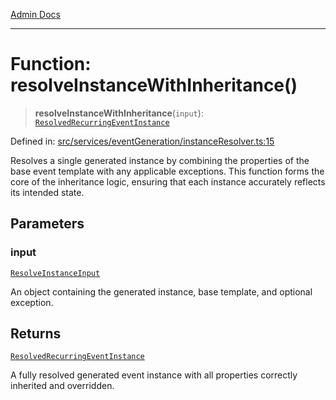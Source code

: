 [Admin Docs](/)

***

# Function: resolveInstanceWithInheritance()

> **resolveInstanceWithInheritance**(`input`): [`ResolvedRecurringEventInstance`](../../../../drizzle/tables/recurringEventInstances/type-aliases/ResolvedRecurringEventInstance.md)

Defined in: [src/services/eventGeneration/instanceResolver.ts:15](https://github.com/Sourya07/talawa-api/blob/cfbd515d04ffba748b09232a33807f1845dd1878/src/services/eventGeneration/instanceResolver.ts#L15)

Resolves a single generated instance by combining the properties of the base event template
with any applicable exceptions. This function forms the core of the inheritance logic,
ensuring that each instance accurately reflects its intended state.

## Parameters

### input

[`ResolveInstanceInput`](../../types/interfaces/ResolveInstanceInput.md)

An object containing the generated instance, base template, and optional exception.

## Returns

[`ResolvedRecurringEventInstance`](../../../../drizzle/tables/recurringEventInstances/type-aliases/ResolvedRecurringEventInstance.md)

A fully resolved generated event instance with all properties correctly inherited and overridden.
